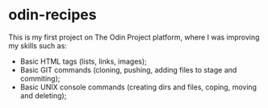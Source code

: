 # odin-recipes
This is my first project on The Odin Project platform, where I was improving my skills such as:

- Basic HTML tags (lists, links, images);
- Basic GIT commands (cloning, pushing, adding files to stage and commiting);
- Basic UNIX console commands (creating dirs and files, coping, moving and deleting);